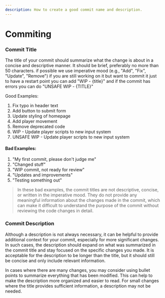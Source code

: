 ```yaml
---
description: How to create a good commit name and description.
---
```


# Commiting

### Commit Title

The title of your commit should summarize what the change is about in a concise and descriptive manner. It should be brief, preferably no more than 50 characters. if possible we use imperative mood (e.g., "Add", "Fix", "Update", "Remove") if you are still working on it but want to commit it just to have a restart point you can add "WIP - {title}" and if the commit has errors you can do "UNSAFE WIP - {TITLE}"&#x20;

Good Examples:

1. Fix typo in header text
2. Add button to submit form
3. Update styling of homepage
4. Add player movement
5. Remove deprecated code&#x20;
6. WIP - Update player scripts to new input system
7. UNSAFE WIP - Update player scripts to new input system

#### Bad Examples:

1. "My first commit, please don't judge me"
2. "Changed stuff"
3. "WIP commit, not ready for review"
4. "Updates and improvements"
5. "Testing something out"

> In these bad examples, the commit titles are not descriptive, concise, or written in the imperative mood. They do not provide any meaningful information about the changes made in the commit, which can make it difficult to understand the purpose of the commit without reviewing the code changes in detail.

### **Commit Description**

Although a description is not always necessary, it can be helpful to provide additional context for your commit, especially for more significant changes. In such cases, the description should expand on what was summarized in the commit title and stay focused on the specific changes you made. It is acceptable for the description to be longer than the title, but it should still be concise and only include relevant information.

In cases where there are many changes, you may consider using bullet points to summarize everything that has been modified. This can help to make the description more organized and easier to read. For small changes where the title provides sufficient information, a description may not be needed.

